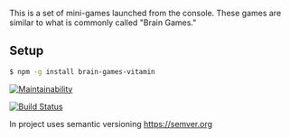 This is a set of mini-games launched from the console.
These games are similar to what is commonly called "Brain Games."

## Setup

```sh
$ npm -g install brain-games-vitamin
```
[![Maintainability](https://api.codeclimate.com/v1/badges/a99a88d28ad37a79dbf6/maintainability)](https://codeclimate.com/github/codeclimate/codeclimate/maintainability)

[![Build Status](https://travis-ci.org/vitamin163/project-lvl1-s474.svg?branch=master)](https://travis-ci.org/vitamin163/project-lvl1-s474)

In project uses semantic versioning https://semver.org
